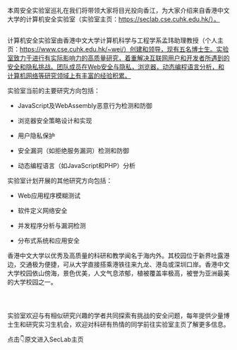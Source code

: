  本周安全实验室巡礼在我们将带领大家将目光投向香江，为大家介绍来自香港中文大学的计算机安全实验室（实验室主页：https://seclab.cse.cuhk.edu.hk/）。 

    
 

  ![]() 

    
 

  计算机安全实验室由香港中文大学计算机科学与工程学系孟玮助理教授（个人主页：https://www.cse.cuhk.edu.hk/~wei/）创建和领导，现有五名博士生。实验室致力于进行有实际影响力的高质量研究，着重解决互联网用户和开发者所遇到的安全和隐私挑战。团队成员在Web安全与隐私，浏览器，动态编程语言分析，和计算机网络等研究领域上有丰富的经验积累。 

    
 

  实验室当前的主要研究方向包括： 

  *   JavaScript及WebAssembly恶意行为检测和防御 

 
 *   浏览器安全策略设计和实现 

 
 *   用户隐私保护 

 
 *   安全漏洞（如拒绝服务漏洞）检测和防御 

 
 *   动态编程语言（如JavaScript和PHP）分析 

 
     
 

  实验室计划开展的其他研究方向包括： 

  *   Web应用程序模糊测试 

 
 *   软件定义网络安全 

 
 *   并发程序分析与漏洞检测 

 
 *   分布式系统和应用安全 

 
     
 

  香港中文大学以优秀及高质量的科研和教学闻名于海内外。其校园位于新界吐露港边，交通极为便捷，可从大学直接搭乘港铁往来九龙、港岛或深圳口岸。香港中文大学校园依山傍海，景色优美，人文气息浓郁，植被覆盖率极高，被誉为亚洲最美的大学校园之一。 

    
 

  ![]() 

    
 

  ![]() 

    
 

  ![]() 

    
 

  实验室欢迎与有相似研究兴趣的学者共同探索有挑战的安全问题，每年提供少量博士生和研究实习生机会，欢迎对科研有热情的同学前往实验室主页了解更多信息。   
 

    
 

    
 

    
 

  点击👇原文进入SecLab主页 

